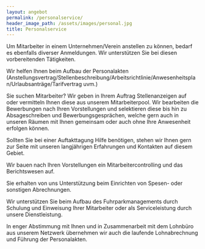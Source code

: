 ```yaml
---
layout: angebot
permalink: /personalservice/
header_image_path: /assets/images/personal.jpg
title: Personalservice
---
```



Um Mitarbeiter in einem Unternehmen/Verein anstellen zu k&ouml;nnen, bedarf es ebenfalls diverser Anmeldungen. Wir unterst&uuml;tzen Sie bei diesen vorbereitenden T&auml;tigkeiten.

Wir helfen Ihnen beim Aufbau der Personalakten (Anstellungsvertrag/Stellenbeschreibung/Arbeitsrichtlinie/Anwesenheitsplan/Urlaubsantr&auml;ge/Tarifvertrag uvm.)

Sie suchen Mitarbeiter? Wir geben in Ihrem Auftrag Stellenanzeigen auf oder vermitteln Ihnen diese aus unserem Mitarbeiterpool. Wir bearbeiten die Bewerbungen nach Ihren Vorstellungen und selektieren diese bis hin zu Absageschreiben und Bewerbungsgespr&auml;chen, welche gern auch in unseren R&auml;umen mit Ihnen gemeinsam oder auch ohne Ihre Anwesenheit erfolgen k&ouml;nnen.

Sollten Sie bei einer Auftakttagung Hilfe ben&ouml;tigen, stehen wir Ihnen gern zur Seite mit unseren langj&auml;hrigen Erfahrungen und Kontakten auf diesem Gebiet.

Wir bauen nach Ihren Vorstellungen ein Mitarbeitercontrolling und das Berichtswesen auf.

Sie erhalten von uns Unterst&uuml;tzung beim Einrichten von Spesen- oder sonstigen Abrechnungen.

Wir unterst&uuml;tzen Sie beim Aufbau des Fuhrparkmanagements durch Schulung und Einweisung Ihrer Mitarbeiter oder als Serviceleistung durch unsere Dienstleistung.

In enger Abstimmung mit Ihnen und in Zusammenarbeit mit dem Lohnb&uuml;ro aus unserem Netzwerk &uuml;bernehmen wir auch die laufende Lohnabrechnung und F&uuml;hrung der Personalakten.

&nbsp;